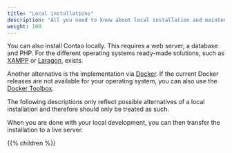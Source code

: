 ```yaml
---
title: "Local installations"
description: "All you need to know about local installation and maintenance of Contao."
weight: 100
---
```


You can also install Contao locally. This requires a web server, a database and PHP. For the different operating systems
ready-made solutions, such as [XAMPP](https://www.apachefriends.org) or [Laragon](https://laragon.org/), exists. 

Another alternative is the implementation via [Docker](https://www.docker.com/). If the current Docker releases are not available for your operating system, you can also use the [Docker Toolbox](https://docs.docker.com/toolbox/overview/).

The following descriptions only reflect possible alternatives of a local installation and therefore should only be treated as such.

When you are done with your local development, you can then transfer the installation to a live server.

{{% children %}}
